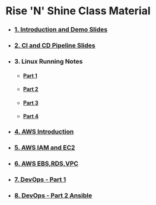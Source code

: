 # **Rise 'N' Shine** Class Material

- ### [**1. Introduction and Demo Slides**](1.DevOps-Demo.pdf)

- ### [**2. CI and CD Pipeline Slides**](2.CI-and-CD-Pipeline.pdf)

- ### **3. Linux Running Notes**

  - #### [**Part 1**](3.Linux_Material_Part_1.pdf)

  - #### [**Part 2**](3.Linux_Material_Part_2.pdf)

  - #### [**Part 3**](3.Linux_Material_Part_3.pdf)
    
  - #### [**Part 4**](3.Linux_Material_Part_4.pdf)

- ### [**4. AWS Introduction**](4.AWS-Introduction.pdf)

- ### [**5. AWS IAM and EC2**]()

- ### [**6. AWS EBS,RDS,VPC**](6.AWS-EBS-VPC-RDS.pdf)

- ### [**7. DevOps - Part 1**](8.DevOps-Part-1.pdf)

- ### [**8. DevOps - Part 2 Ansible**](9.DevOps-Part-2.pdf)


